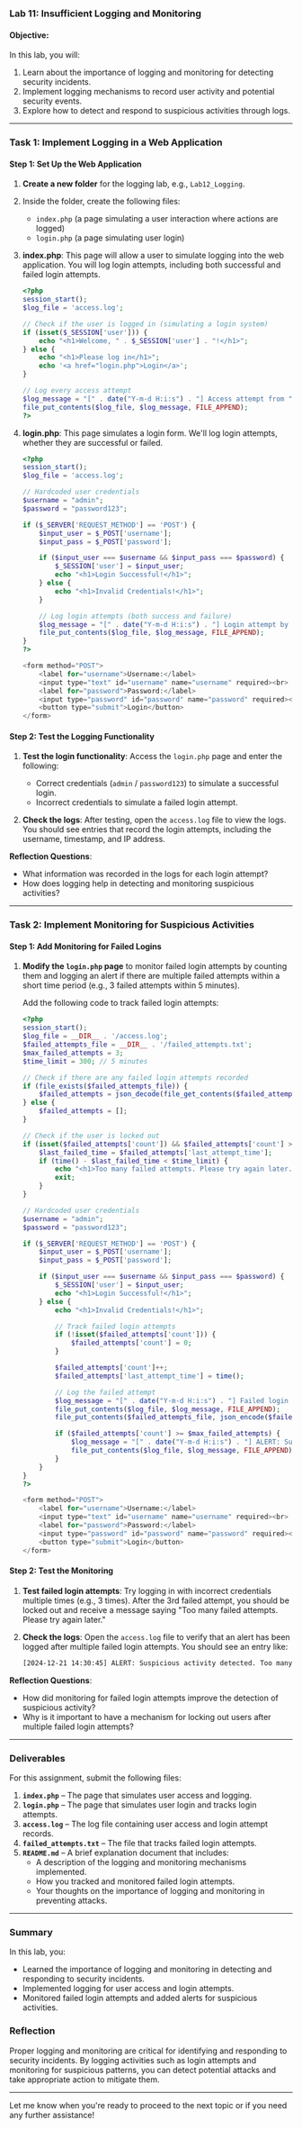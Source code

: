 
### **Lab 11: Insufficient Logging and Monitoring**

#### **Objective:**
In this lab, you will:
1. Learn about the importance of logging and monitoring for detecting security incidents.
2. Implement logging mechanisms to record user activity and potential security events.
3. Explore how to detect and respond to suspicious activities through logs.

---

### **Task 1: Implement Logging in a Web Application**

#### **Step 1: Set Up the Web Application**

1. **Create a new folder** for the logging lab, e.g., `Lab12_Logging`.
2. Inside the folder, create the following files:
   - `index.php` (a page simulating a user interaction where actions are logged)
   - `login.php` (a page simulating user login)

3. **index.php**: This page will allow a user to simulate logging into the web application. You will log login attempts, including both successful and failed login attempts.

   ```php
   <?php
   session_start();
   $log_file = 'access.log';

   // Check if the user is logged in (simulating a login system)
   if (isset($_SESSION['user'])) {
       echo "<h1>Welcome, " . $_SESSION['user'] . "!</h1>";
   } else {
       echo "<h1>Please log in</h1>";
       echo '<a href="login.php">Login</a>';
   }

   // Log every access attempt
   $log_message = "[" . date("Y-m-d H:i:s") . "] Access attempt from " . $_SERVER['REMOTE_ADDR'] . "\n";
   file_put_contents($log_file, $log_message, FILE_APPEND);
   ?>
   ```

4. **login.php**: This page simulates a login form. We'll log login attempts, whether they are successful or failed.

   ```php
   <?php
   session_start();
   $log_file = 'access.log';
   
   // Hardcoded user credentials
   $username = "admin";
   $password = "password123";

   if ($_SERVER['REQUEST_METHOD'] == 'POST') {
       $input_user = $_POST['username'];
       $input_pass = $_POST['password'];

       if ($input_user === $username && $input_pass === $password) {
           $_SESSION['user'] = $input_user;
           echo "<h1>Login Successful!</h1>";
       } else {
           echo "<h1>Invalid Credentials!</h1>";
       }

       // Log login attempts (both success and failure)
       $log_message = "[" . date("Y-m-d H:i:s") . "] Login attempt by $input_user from " . $_SERVER['REMOTE_ADDR'] . "\n";
       file_put_contents($log_file, $log_message, FILE_APPEND);
   }
   ?>

   <form method="POST">
       <label for="username">Username:</label>
       <input type="text" id="username" name="username" required><br>
       <label for="password">Password:</label>
       <input type="password" id="password" name="password" required><br>
       <button type="submit">Login</button>
   </form>
   ```

#### **Step 2: Test the Logging Functionality**

1. **Test the login functionality**: Access the `login.php` page and enter the following:
   - Correct credentials (`admin` / `password123`) to simulate a successful login.
   - Incorrect credentials to simulate a failed login attempt.

2. **Check the logs**: After testing, open the `access.log` file to view the logs. You should see entries that record the login attempts, including the username, timestamp, and IP address.

**Reflection Questions**:
- What information was recorded in the logs for each login attempt?
- How does logging help in detecting and monitoring suspicious activities?

---

### **Task 2: Implement Monitoring for Suspicious Activities**

#### **Step 1: Add Monitoring for Failed Logins**

1. **Modify the `login.php` page** to monitor failed login attempts by counting them and logging an alert if there are multiple failed attempts within a short time period (e.g., 3 failed attempts within 5 minutes).

   Add the following code to track failed login attempts:

   ```php
   <?php
   session_start();
   $log_file = __DIR__ . '/access.log';
   $failed_attempts_file = __DIR__ . '/failed_attempts.txt';
   $max_failed_attempts = 3;
   $time_limit = 300; // 5 minutes

   // Check if there are any failed login attempts recorded
   if (file_exists($failed_attempts_file)) {
       $failed_attempts = json_decode(file_get_contents($failed_attempts_file), true);
   } else {
       $failed_attempts = [];
   }

   // Check if the user is locked out
   if (isset($failed_attempts['count']) && $failed_attempts['count'] >= $max_failed_attempts) {
       $last_failed_time = $failed_attempts['last_attempt_time'];
       if (time() - $last_failed_time < $time_limit) {
           echo "<h1>Too many failed attempts. Please try again later.</h1>";
           exit;
       }
   }

   // Hardcoded user credentials
   $username = "admin";
   $password = "password123";

   if ($_SERVER['REQUEST_METHOD'] == 'POST') {
       $input_user = $_POST['username'];
       $input_pass = $_POST['password'];

       if ($input_user === $username && $input_pass === $password) {
           $_SESSION['user'] = $input_user;
           echo "<h1>Login Successful!</h1>";
       } else {
           echo "<h1>Invalid Credentials!</h1>";

           // Track failed login attempts
           if (!isset($failed_attempts['count'])) {
               $failed_attempts['count'] = 0;
           }

           $failed_attempts['count']++;
           $failed_attempts['last_attempt_time'] = time();

           // Log the failed attempt
           $log_message = "[" . date("Y-m-d H:i:s") . "] Failed login attempt by $input_user from " . $_SERVER['REMOTE_ADDR'] . "\n";
           file_put_contents($log_file, $log_message, FILE_APPEND);
           file_put_contents($failed_attempts_file, json_encode($failed_attempts));

           if ($failed_attempts['count'] >= $max_failed_attempts) {
               $log_message = "[" . date("Y-m-d H:i:s") . "] ALERT: Suspicious activity detected. Too many failed login attempts from " . $_SERVER['REMOTE_ADDR'] . "\n";
               file_put_contents($log_file, $log_message, FILE_APPEND);
           }
       }
   }
   ?>

   <form method="POST">
       <label for="username">Username:</label>
       <input type="text" id="username" name="username" required><br>
       <label for="password">Password:</label>
       <input type="password" id="password" name="password" required><br>
       <button type="submit">Login</button>
   </form>
   ```

#### **Step 2: Test the Monitoring**

1. **Test failed login attempts**: Try logging in with incorrect credentials multiple times (e.g., 3 times). After the 3rd failed attempt, you should be locked out and receive a message saying "Too many failed attempts. Please try again later."

2. **Check the logs**: Open the `access.log` file to verify that an alert has been logged after multiple failed login attempts. You should see an entry like:

   ```txt
   [2024-12-21 14:30:45] ALERT: Suspicious activity detected. Too many failed login attempts from 192.168.1.100
   ```

**Reflection Questions**:
- How did monitoring for failed login attempts improve the detection of suspicious activity?
- Why is it important to have a mechanism for locking out users after multiple failed login attempts?

---

### **Deliverables**

For this assignment, submit the following files:

1. **`index.php`** – The page that simulates user access and logging.
2. **`login.php`** – The page that simulates user login and tracks login attempts.
3. **`access.log`** – The log file containing user access and login attempt records.
4. **`failed_attempts.txt`** – The file that tracks failed login attempts.
5. **`README.md`** – A brief explanation document that includes:
   - A description of the logging and monitoring mechanisms implemented.
   - How you tracked and monitored failed login attempts.
   - Your thoughts on the importance of logging and monitoring in preventing attacks.

---

### **Summary**

In this lab, you:
- Learned the importance of logging and monitoring in detecting and responding to security incidents.
- Implemented logging for user access and login attempts.
- Monitored failed login attempts and added alerts for suspicious activities.

### **Reflection**

Proper logging and monitoring are critical for identifying and responding to security incidents. By logging activities such as login attempts and monitoring for suspicious patterns, you can detect potential attacks and take appropriate action to mitigate them.

---

Let me know when you're ready to proceed to the next topic or if you need any further assistance!